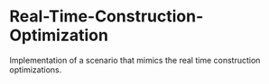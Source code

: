 # Real-Time-Construction-Optimization
Implementation of a scenario that mimics the real time construction optimizations.
